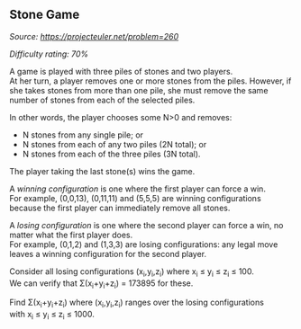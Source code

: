 Stone Game
----------

*Source: https://projecteuler.net/problem=260*


*Difficulty rating: 70%*

A game is played with three piles of stones and two players.\
 At her turn, a player removes one or more stones from the piles.
However, if she takes stones from more than one pile, she must remove
the same number of stones from each of the selected piles.

In other words, the player chooses some N\>0 and removes:

-   N stones from any single pile; or
-   N stones from each of any two piles (2N total); or
-   N stones from each of the three piles (3N total).

The player taking the last stone(s) wins the game.

A *winning configuration* is one where the first player can force a
win.\
 For example, (0,0,13), (0,11,11) and (5,5,5) are winning configurations
because the first player can immediately remove all stones.

A *losing configuration* is one where the second player can force a win,
no matter what the first player does.\
 For example, (0,1,2) and (1,3,3) are losing configurations: any legal
move leaves a winning configuration for the second player.

Consider all losing configurations (x<sub>i</sub>,y<sub>i</sub>,z<sub>i</sub>) where x<sub>i</sub> ≤ y<sub>i</sub> ≤
z<sub>i</sub> ≤ 100.\
 We can verify that Σ(x<sub>i</sub>+y<sub>i</sub>+z<sub>i</sub>) = 173895 for these.

Find Σ(x<sub>i</sub>+y<sub>i</sub>+z<sub>i</sub>) where (x<sub>i</sub>,y<sub>i</sub>,z<sub>i</sub>) ranges over the losing
configurations\
 with x<sub>i</sub> ≤ y<sub>i</sub> ≤ z<sub>i</sub> ≤ 1000.
